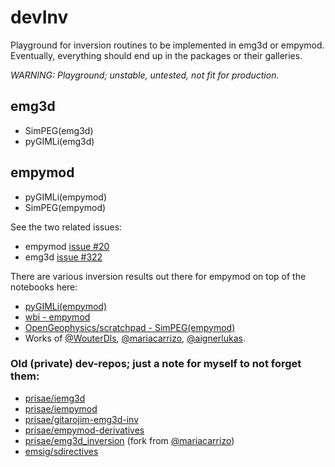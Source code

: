 # devInv

Playground for inversion routines to be implemented in emg3d or empymod.
Eventually, everything should end up in the packages or their galleries.

*WARNING: Playground; unstable, untested, not fit for production.*

## emg3d

- SimPEG(emg3d)
- pyGIMLi(emg3d)


## empymod

- pyGIMLi(empymod)
- SimPEG(empymod)


See the two related issues:
- empymod [issue #20](https://github.com/emsig/empymod/issues/20)
- emg3d [issue #322](https://github.com/emsig/emg3d/issues/322)


There are various inversion results out there for empymod on top of the
notebooks here:
- [pyGIMLi(empymod)](https://github.com/gimli-org/transform2021/blob/main/6_Inversion_with_any_forward_operator.ipynb)
- [wbi - empymod](https://github.com/WouterDls/1D-wavelet-based-inversion/blob/main/examples/scripts/example_empymod.py)
- [OpenGeophysics/scratchpad - SimPEG(empymod)](https://github.com/OpenGeophysics/scratchpad)
- Works of [@WouterDls](https://github.com/WouterDls),
  [@mariacarrizo](https://github.com/mariacarrizo),
  [@aignerlukas](https://github.com/aignerlukas).



### Old (private) dev-repos; just a note for myself to not forget them:

- [prisae/iemg3d](https://github.com/prisae/iemg3d)
- [prisae/iempymod](https://github.com/prisae/iempymod)
- [prisae/gitarojim-emg3d-inv](https://github.com/prisae/gitarojim-emg3d-inv)
- [prisae/empymod-derivatives](https://github.com/prisae/empymod-derivatives)
- [prisae/emg3d_inversion](https://github.com/prisae/emg3d_inversion) (fork from [@mariacarrizo](https://github.com/mariacarrizo))
- [emsig/sdirectives](https://github.com/emsig/sdirectives)
